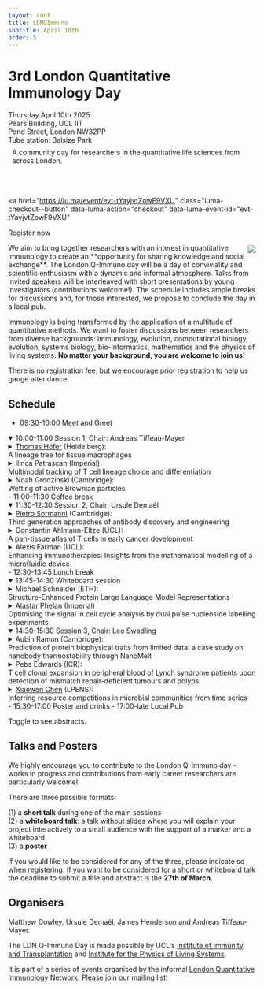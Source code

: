 ```yaml
---
layout: conf
title: LDNQImmuno
subtitle: April 10th
order: 5
---
```


<div class="titlebox">
  <h1>
  3rd London Quantitative Immunology Day
  </h1>
  <div class="box">
  <span style="text-align:left">
    Thursday April 10th 2025 <br /> 
    Pears Building, UCL IIT <br />
    Pond Street, London NW32PP <br />
    Tube station: Belsize Park <br />
  </span>
  </div>
  <p style="margin-top:0em;padding:0.5rem">
    A community day for researchers in the quantitative life sciences from across London. <br />
  </p>
  <p style="margin-top:0em;padding-top:0em;padding-bottom:1em;font-size:150%">


<script id="luma-checkout" src="https://embed.lu.ma/checkout-button.js"></script>

<a
  href="https://lu.ma/event/evt-tYayjvtZowF9VXU"
  class="luma-checkout--button"
  data-luma-action="checkout"
  data-luma-event-id="evt-tYayjvtZowF9VXU"
>
  Register now
</a>

  </p>
</div>

<img style="max-width:55%;margin:0.2rem;padding-right:0;margin-right:0" src="../images/ldnday25.jpg" align="right">
We aim to bring together researchers with an interest in quantitative immunology to create an **opportunity for sharing knowledge and social exchange**. The London Q-Immuno day will be a day of conviviality and scientific enthusiasm with a dynamic and informal atmosphere. Talks from invited speakers will be interleaved with short presentations by young investigators (contributions welcome!). The schedule includes ample breaks for discussions and, for those interested, we propose to conclude the day in a local pub.

Immunology is being transformed by the application of a multitude of quantitative methods. We want to foster discussions between researchers from diverse backgrounds: immunology, evolution, computational biology, evolution, systems biology, bio-informatics, mathematics and the physics of living systems. **No matter your background, you are welcome to join us!**

There is no registration fee, but we encourage prior [registration](https://lu.ma/sg42wn3p) to help us gauge attendance.

## Schedule

- 09:30-10:00 Meet and Greet
<details open>
<summary>
10:00-11:00 Session 1, Chair: Andreas Tiffeau-Mayer
</summary>
<details>
<summary>
<a href="https://trr186.uni-heidelberg.de/en/ThomasHofer">Thomas Höfer</a> (Heidelberg): <br>
A lineage tree for tissue macrophages
</summary>
<p>Elucidating the clonal dynamics of immune cell populations, and the underlying laws of cell behavior, is a key challenge of cellular immunology. I will briefly review model-based inference approaches we have developed for diverse types of experimental data. I will then focus on tissue-resident macrophages. Their ontogeny remains controversial, with many current models invoking multiple distinct waves of macrophage development. In joint work with the Rodewald lab, we developed a holistic approach, barcoding the entire mouse embryo at successive developmental stages and mathematically inferring macrophage development from gastrulation to adult organs. Our data reveal a continuous lineage tree of tissue macrophages. This tree originates from a pan-hematopoietic progenitor at embryonic day (E)6.5 and branches, via oligolineage progenitors (E7.5-E9.5), into organ-specific macrophage lineages by E10.5. Organ-specific progenitors form local macrophage colonies that persist into adulthood. This model makes quantitative and qualitative predictions that we have begun to test.</p>
</details>
<details>
<summary>
Ilinca Patrascan (Imperial): <br>
Multimodal tracking of T cell lineage choice and differentiation
</summary>
<p> T cell fate decision can be described as a continuum of transcriptional states that are not always accurately captured by cell surface markers or steady-state transcript levels. RNA fluorescence in situ hybridisation (smRNA-FISH) allows the detection of nascent transcripts and the enumeration of mature transcripts. Here we harness the idea that proteins, mature transcripts and primary transcripts turn over at different rates - slow for proteins, intermediate for mature (spliced) mRNAs and rapid for nascent pre-mRNA. Tracking gene transcription at a single molecule level provides a powerful approach to view a cell's present state in the context of its developmental trajectory. During T cell differentiation, bipotent progenitors commit to either the CD4+ helper or the CD8+ cytotoxic lineage. Pre-selection cells exhibit stable ratios of protein, mRNA and primary transcripts. Entry into the selection process triggers a ratio change where primary transcripts form the leading edge, mature RNA reflects recent and proteins more distant gene expression. Linear differentiation maintains coherent ratios that reveal lineage direction and speed, while incoherent ratios signal a change in differentiation trajectory (non-linear). This distinction thus allows us to test current models of T cell lineage choice, and to characterise the molecular basis of CD4 versus CD8 lineage differentiation.</p>
</details>
<details>
<summary>
Noah Grodzinski (Cambridge): <br>
Wetting of active Brownian particles
</summary>
<p>I will present my current work on wetting of Active Brownian Particles (ABPs), in collaboration with Mike Cates and Robert Jack in the Soft Matter Group in Cambridge. I will give a brief review of the central concepts of active matter, presented in a mathematically accessible manner for a general audience. I will then briefly review our recent work on the topic, on wetting of ABPs on a permeable barrier. Finally I will discuss how these concepts can be applied to modelling biological systems. </p>
</details>
</details>
- 11:00-11:30 Coffee break
<details open>
<summary>
11:30-12:30 Session 2, Chair: Ursule Demaël
</summary>
<details>
<summary>
<a href="https://www-sormanni.ch.cam.ac.uk/">Pietro Sormanni</a> (Cambridge): <br>
Third generation approaches of antibody discovery and engineering
</summary>
 <p>Antibodies are indispensable in research, diagnostics, and as therapeutics. Despite significant advances in antibody discovery and engineering technologies, challenges remain, particularly in the targeting of predetermined epitopes and the simultaneous optimisation of multiple biophysical traits. Traditional screening methods can be labor-intensive and struggle to navigate the complex trade-offs between properties such as affinity, specificity, stability, and solubility. It is increasingly possible to complement well-established in vivo (first generation) and in vitro (second generation) methods of antibody discovery with in silico (third generation) approaches, which offer speed, cost-effectiveness, and resource efficiency. In this presentation, I will explore emerging computational methods of antibody design, which enable precise targeting of specific epitopes, accurate prediction of nativeness, nanobody humanisation, and the optimisation of developability potential through the simultaneous enhancement of multiple biophysical properties. These approaches can streamline antibody development, enabling to address new questions and paving the way for rapid advancements in therapeutic and diagnostic applications.
</p>
</details>
<details>
<summary>
Constantin Ahlmann-Eltze (UCL): <br>
A pan-tissue atlas of T cells in early cancer development
</summary>
<p> Early detection of tumors prolongs survival across many cancer types. Despite improving screening methods and treatment options, there is still a need for improved biomarkers and drug targets that can intercept tumor development. Here, we present a pan-tissue atlas of the tumor microenvironment, where we compare the cell type composition of healthy, pre-malignant, and tumor tissue. We assembled publicly available data for ten tissues from 21 datasets and 331 donors. To provide consistent cell type labels and robust analysis, we developed a novel tool called treelabel that stores cell type annotations for each cell at various resolutions. This allows us to choose the optimal resolution to detect abundance changes that are reproducible across tissue types and annotation methods. We find that already in the pre-malignant stage, the microenvironment is characterized by an immune-suppressive phenotype. Furthermore, we show that the composition of T cell subtypes can be used as a biomarker to distinguish healthy from pre-malignant and cancerous tissue.
 </p>
</details>
<details>
<summary>
Alexis Farman (UCL): <br>
Enhancing immunotherapies: Insights from the mathematical modelling of a microfluidic device.
</summary>
 <p>A pivotal aspect of developing effective immunotherapies for solid tumours is the robust testing of product efficacy inside in vitro platforms.Collaborating with an experimental team that developed a novel microfluidic device at Children’s National Hospital (CNH), we developed a mathematical model to investigate immune cell migration and cytotoxicity within the device.
Specifically, we study Chimeric Antigen Receptor (CAR) T-cell migration inside the channels, treating the cell as a moving boundary driven by a chemoattractant concentration gradient. The chemoattractant concentration is governed by two partial differential equations (PDEs) that incorporate key geometric elements of the device. We examine the motion of the cell as a function of its occlusion of the channel and find that certain cell shapes allow for multiple cells to travel inside the channel simultaneously. Additionally, we identify parameter regimes under which cells clog the channel, impairing their movement. All our findings are validated against experimental data provided by CNH.
We integrate our model results into a broader model of the device, which also examines the cytotoxicity of CAR T-cells. This provides a tool for distinguishing experimental artefacts from genuine CAR T-cell behaviour. This collaboration enabled the team at Children’s National Hospital to refine experimental conditions and uncover mechanisms enhancing CAR T-cell efficacy. </p>
</details>
</details>
- 12:30-13:45 Lunch break
<details open>
<summary>
13:45-14:30 Whiteboard session
</summary>
<details>
<summary>
Michael Schneider (ETH): <br>
Structure-Enhanced Protein Large Language Model Representations
</summary>
</details>
<details>
<summary>
Alastar Phelan (Imperial) <br>
Optimising the signal in cell cycle analysis by dual pulse nucleoside labelling experiments
</summary>
</details>
</details>
<details open>
<summary>
14:30-15:30 Session 3, Chair: Leo Swadling
</summary>
<details>
<summary>
Aubin Ramon (Cambridge): <br>
Prediction of protein biophysical traits from limited data: a case study on nanobody thermostability through NanoMelt
</summary>
<p> Predicting protein biophysical traits is challenging due to limited and heterogeneous data. We present a comprehensive study on protein fitness prediction from limited data, leveraging pre-trained embeddings and ensemble learning. Using this framework, we introduce NanoMelt, a nanobody thermostability predictor trained on 640 melting temperature measurements, including 129 new ones. NanoMelt achieves state-of-the-art accuracy and streamlines nanobody development by guiding the selection of highly stable candidates. </p>
</details>
<details>
<summary>
Pebs Edwards (ICR): <br>
T cell clonal expansion in peripheral blood of Lynch syndrome patients upon detection of mismatch repair-deficient tumours and polyps
</summary>
 <p>The T cell receptor (TCR) repertoire reflects adaptive immune responses and plays a critical role in immune surveillance and tumour recognition. Lynch syndrome (LS) is an inherited cancer predisposition caused by germline pathogenic variants in mismatch repair (MMR) genes. Somatic loss of the second healthy allele leads to MMR deficiency (dMMR), resulting in microsatellite instability and an increased risk of developing tumours, including colorectal cancer (CRC). However, the earliest events of CRC initiation in LS remain poorly understood. Previous studies from our lab have shown that dMMR crypt foci are extremely rare in non-neoplastic colon tissue and we hypothesise that although dMMR cells arise frequently they are efficiently cleared by the immune system. This study aims to characterise the TCR repertoire in the peripheral blood of LS patients to explore immune responses to dMMR cells.
Methods:
Blood-derived TCR repertoires were compared across 181 patients divided into four groups, healthy individuals without LS (n = 55), healthy individuals with LS (n = 95), dMMR cancer patients without LS (n = 19), dMMR cancer patients with LS (n = 12). Quantitative RNA-based TCR sequencing was performed and bioinformatic analyses were conducted using the R package Immunarch.
Results:
We examined unique clonotypes, diversity (by Inverse Simpson) and frequency of hyperexpanded clonotypes in peripheral blood TCR repertoires. LS patients exhibited significantly fewer unique clonotypes than non-LS patients (mean = 3781 vs 4061, p = 0.0015). LS patients also had significantly lower diversity (mean = 1270) compared to non-LS (mean = 2123) (p = 8.6e-06). Comparing LS and non-LS patients revealed a trend toward more large (p = 0.0037) and hyperexpanded (p = 0.0624) clonotypes in LS blood suggestive of clonal expansion.
In patients with cancer, the number of unique clonotypes in peripheral blood was significantly reduced when colonic polyps or cancer were present: numbers of unique clonotypes from normal (mean = 4070), to polyp (mean = 3713), to cancer (mean = 3400; p = 3.5e-09). TCR repertoire diversity (by Inverse Simpson) also showed significant differences based on colonoscopy findings (p = 1.2e-05), with reduced diversity in cancer (mean = 953), followed by polyp (mean = 1033) and normal tissue (mean = 1937). A non-significant trend towards increased large and hyperexpanded clonotypes was found in patients with cancer, and to a lesser extent in patients with polyps.
Conclusions:
These findings suggest that T cell clonal expansion in blood can be driven by the presence of colonic dMMR tumours, or to a lesser extent with colonic polyps. Further experimental and bioinformatic analyses are needed to match frameshift peptides with specific TCRs; this would provide insights into antigen-driven immune responses in LS-associated CRC and polyps.
</p>
</details>
<details>
<summary>
<a href="https://sites.google.com/view/xiaowen-chen">Xiaowen Chen</a> (LPENS): <br>
Inferring resource competitions in microbial communities from time series
</summary>
  <p>The competition for resources is a defining feature of microbial communities. In many contexts, from soils to host-associated communities, highly diverse microbes are organized into metabolic groups or guilds with similar resource preferences. The resource preferences of individual taxa that give rise to these guilds are critical for understanding fluxes of resources through the community and the structure of diversity in the system. However, inferring the metabolic capabilities of individual taxa, and their competition with other taxa, within a community is challenging and unresolved. In this talk, I will address this gap in knowledge by leveraging dynamic measurements of abundances in communities [1]. I will show that while simple correlations are often misleading in predicting resource competition, spectral methods such as the cross-power spectral density (CPSD) and coherence that account for time-delayed effects are superior metrics for inferring the structure of resource competition in communities. I will first demonstrate this fact on synthetic data generated from consumer-resource models with time-dependent resource availability, where taxa are organized into groups or guilds with similar resource preferences. Then, by applying spectral methods to oceanic plankton time-series data [2], we will demonstrate that these methods detect interaction structures among species with similar genomic sequences. Our results indicate that analyzing temporal data across multiple timescales can reveal the underlying structure of resource competition within communities. Finally, If time permits, I will also show progress towards understanding the impact of community diversity (e.g guild-size variability and species
uneveness) on the guild-structure reconstruction success.
  </p>
</details>
</details>
- 15:30-17:00 Poster and drinks
- 17:00-late Local Pub

Toggle to see abstracts.

## Talks and Posters

We highly encourage you to contribute to the London Q-Immuno day - works in progress and contributions from early career researchers are particularly welcome!

There are three possible formats:

(1) a **short talk** during one of the main sessions  
(2) a **whiteboard talk**: a talk without slides where you will explain your project interactively to a small audience with the support of a marker and a whiteboard  
(3) a **poster** 

If you would like to be considered for any of the three, please indicate so when [registering](https://lu.ma/sg42wn3p). If you want to be considered for a short or whiteboard talk  the deadline to submit a title and abstract is the **27th of March**.


## Organisers

Matthew Cowley, Ursule Demaël, James Henderson and Andreas Tiffeau-Mayer.

The LDN Q-Immuno Day is made possible by UCL's [Institute of Immunity and Transplantation](https://www.ucl.ac.uk/immunity-transplantation/ucl-institute-immunity-and-transplantation) and [Institute for the Physics of Living Systems](https://www.ucl.ac.uk/physics-living-systems/institute-physics-living-systems).  

It is part of a series of events organised by the informal [London Quantitative Immunology Network](https://qimmuno.com/ldnqimmuno/). Please join our mailing list!
